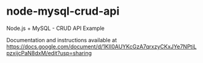 # node-mysql-crud-api

Node.js + MySQL - CRUD API Example

Documentation and instructions available at https://docs.google.com/document/d/1KII0AUYKcGzA7qrxzyCKxJYe7NPtiLpzxijcPaN8dxM/edit?usp=sharing

